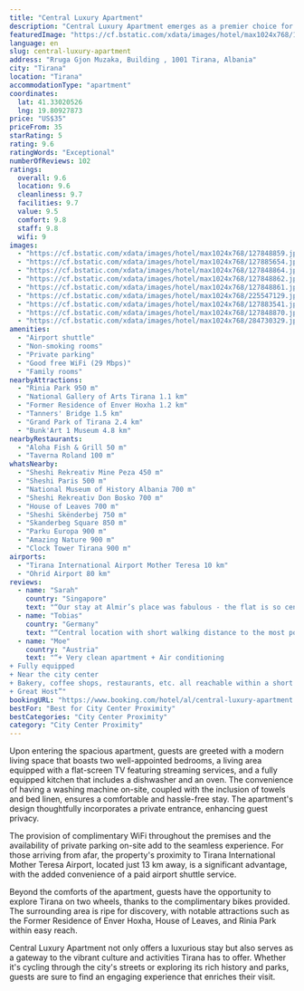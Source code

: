 ```yaml
---
title: "Central Luxury Apartment"
description: "Central Luxury Apartment emerges as a premier choice for travelers seeking a blend of comfort and convenience in the heart of Tirana."
featuredImage: "https://cf.bstatic.com/xdata/images/hotel/max1024x768/127848859.jpg?k=3a315bc187edf6704395844be4f532436ca29e6563e207f20180cbe8cdad1766&o=&hp=1"
language: en
slug: central-luxury-apartment
address: "Rruga Gjon Muzaka, Building , 1001 Tirana, Albania"
city: "Tirana"
location: "Tirana"
accommodationType: "apartment"
coordinates:
  lat: 41.33020526
  lng: 19.80927873
price: "US$35"
priceFrom: 35
starRating: 5
rating: 9.6
ratingWords: "Exceptional"
numberOfReviews: 102
ratings:
  overall: 9.6
  location: 9.6
  cleanliness: 9.7
  facilities: 9.7
  value: 9.5
  comfort: 9.8
  staff: 9.8
  wifi: 9
images:
  - "https://cf.bstatic.com/xdata/images/hotel/max1024x768/127848859.jpg?k=3a315bc187edf6704395844be4f532436ca29e6563e207f20180cbe8cdad1766&o=&hp=1"
  - "https://cf.bstatic.com/xdata/images/hotel/max1024x768/127885654.jpg?k=5146f863cf020f657ca47c88b69e7c5c452da04f303be5ef0b838ffb0d8e6551&o=&hp=1"
  - "https://cf.bstatic.com/xdata/images/hotel/max1024x768/127848864.jpg?k=608c3a88cf2bfaf57bbb443da8a86c6f0bab556d6c595b176a61eebf300a5b6a&o=&hp=1"
  - "https://cf.bstatic.com/xdata/images/hotel/max1024x768/127848862.jpg?k=314380189f35059de7d362491e17edbcf964c561d6185ed714f2e77db3016f10&o=&hp=1"
  - "https://cf.bstatic.com/xdata/images/hotel/max1024x768/127848861.jpg?k=943a7027d1e2836ff512ba0313fc53480322453c7a28d2d4fb27f626d850e695&o=&hp=1"
  - "https://cf.bstatic.com/xdata/images/hotel/max1024x768/225547129.jpg?k=150ed7af0e1b921e3d39fa7288b6dd660572b44881f4c885554467fb5dff6bd5&o=&hp=1"
  - "https://cf.bstatic.com/xdata/images/hotel/max1024x768/127883541.jpg?k=ad7d6b4b428da5889a6fd85054a99e4f2e4d61b0858011429b23181994257800&o=&hp=1"
  - "https://cf.bstatic.com/xdata/images/hotel/max1024x768/127848870.jpg?k=6e88f2adecd505f7dbea604ddad9987458953c69cf4f59d3af550832159dfd1b&o=&hp=1"
  - "https://cf.bstatic.com/xdata/images/hotel/max1024x768/284730329.jpg?k=824dd61ac415e47a872bf299aec8ef68bff3c62ebfc98e950a9abc977bc1128e&o=&hp=1"
amenities:
  - "Airport shuttle"
  - "Non-smoking rooms"
  - "Private parking"
  - "Good free WiFi (29 Mbps)"
  - "Family rooms"
nearbyAttractions:
  - "Rinia Park 950 m"
  - "National Gallery of Arts Tirana 1.1 km"
  - "Former Residence of Enver Hoxha 1.2 km"
  - "Tanners' Bridge 1.5 km"
  - "Grand Park of Tirana 2.4 km"
  - "Bunk'Art 1 Museum 4.8 km"
nearbyRestaurants:
  - "Aloha Fish & Grill 50 m"
  - "Taverna Roland 100 m"
whatsNearby:
  - "Sheshi Rekreativ Mine Peza 450 m"
  - "Sheshi Paris 500 m"
  - "National Museum of History Albania 700 m"
  - "Sheshi Rekreativ Don Bosko 700 m"
  - "House of Leaves 700 m"
  - "Sheshi Skënderbej 750 m"
  - "Skanderbeg Square 850 m"
  - "Parku Europa 900 m"
  - "Amazing Nature 900 m"
  - "Clock Tower Tirana 900 m"
airports:
  - "Tirana International Airport Mother Teresa 10 km"
  - "Ohrid Airport 80 km"
reviews:
  - name: "Sarah"
    country: "Singapore"
    text: "“Our stay at Almir’s place was fabulous - the flat is so central and has every amenity you could need inside. It was very easy to get to and from and we we were very comfortable during our stay.”"
  - name: "Tobias"
    country: "Germany"
    text: "“Central location with short walking distance to the most popular spots in Tirana. Clean and high quality equipped apartment. Very nice and helpful host. I can only recommend the apartment!”"
  - name: "Moe"
    country: "Austria"
    text: "“+ Very clean apartment + Air conditioning
+ Fully equipped
+ Near the city center
+ Bakery, coffee shops, restaurants, etc. all reachable within a short walk
+ Great Host”"
bookingURL: "https://www.booking.com/hotel/al/central-luxury-apartment.en-gb.html?aid=8035640"
bestFor: "Best for City Center Proximity"
bestCategories: "City Center Proximity"
category: "City Center Proximity"
---
```


Upon entering the spacious apartment, guests are greeted with a modern living space that boasts two well-appointed bedrooms, a living area equipped with a flat-screen TV featuring streaming services, and a fully equipped kitchen that includes a dishwasher and an oven. The convenience of having a washing machine on-site, coupled with the inclusion of towels and bed linen, ensures a comfortable and hassle-free stay. The apartment's design thoughtfully incorporates a private entrance, enhancing guest privacy.

The provision of complimentary WiFi throughout the premises and the availability of private parking on-site add to the seamless experience. For those arriving from afar, the property's proximity to Tirana International Mother Teresa Airport, located just 13 km away, is a significant advantage, with the added convenience of a paid airport shuttle service.

Beyond the comforts of the apartment, guests have the opportunity to explore Tirana on two wheels, thanks to the complimentary bikes provided. The surrounding area is ripe for discovery, with notable attractions such as the Former Residence of Enver Hoxha, House of Leaves, and Rinia Park within easy reach.

Central Luxury Apartment not only offers a luxurious stay but also serves as a gateway to the vibrant culture and activities Tirana has to offer. Whether it's cycling through the city's streets or exploring its rich history and parks, guests are sure to find an engaging experience that enriches their visit.